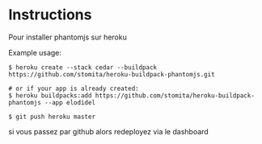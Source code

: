 Instructions
=======================
Pour installer phantomjs sur heroku

Example usage:

```shell
$ heroku create --stack cedar --buildpack https://github.com/stomita/heroku-buildpack-phantomjs.git

# or if your app is already created:
$ heroku buildpacks:add https://github.com/stomita/heroku-buildpack-phantomjs --app elodidel

$ git push heroku master
```

si vous passez par github alors redeployez via le dashboard

